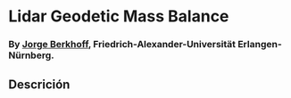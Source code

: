 # Lidar Geodetic Mass Balance
### By <a href="https://github.com/JorgeBerkhoff">Jorge Berkhoff</a>, Friedrich-Alexander-Universität Erlangen-Nürnberg. 

## Descrición 
